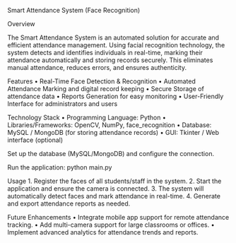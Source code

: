 Smart Attendance System (Face Recognition)

Overview

The Smart Attendance System is an automated solution for accurate and efficient attendance management. Using facial recognition technology, the system detects and identifies individuals in real-time, marking their attendance automatically and storing records securely. This eliminates manual attendance, reduces errors, and ensures authenticity.

Features
	•	Real-Time Face Detection & Recognition
	•	Automated Attendance Marking and digital record keeping
	•	Secure Storage of attendance data
	•	Reports Generation for easy monitoring
	•	User-Friendly Interface for administrators and users

Technology Stack
	•	Programming Language: Python
	•	Libraries/Frameworks: OpenCV, NumPy, face_recognition
	•	Database: MySQL / MongoDB (for storing attendance records)
	•	GUI: Tkinter / Web interface (optional)
 
Set up the database (MySQL/MongoDB) and configure the connection.
   
Run the application:
    python main.py

Usage
	1.	Register the faces of all students/staff in the system.
	2.	Start the application and ensure the camera is connected.
	3.	The system will automatically detect faces and mark attendance in real-time.
	4.	Generate and export attendance reports as needed.

 Future Enhancements
	•	Integrate mobile app support for remote attendance tracking.
	•	Add multi-camera support for large classrooms or offices.
	•	Implement advanced analytics for attendance trends and reports.
    
